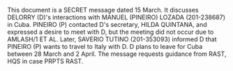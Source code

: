 This document is a SECRET message dated 15 March. It discusses DELORRY (D)'s interactions with MANUEL (PINEIRO) LOZADA (201-238687) in Cuba. PINEIRO (P) contacted D's secretary, HILDA QUINTANA, and expressed a desire to meet with D, but the meeting did not occur due to AMLASH/1 ET AL. Later, SAVERIO TUTINO (201-353093) informed D that PINEIRO (P) wants to travel to Italy with D. D plans to leave for Cuba between 28 March and 2 April. The message requests guidance from RAST, HQS in case PRPTS RAST.
